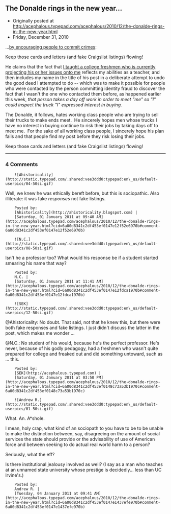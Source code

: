 ## The Donalde rings in the new year...

 * Originally posted at http://acephalous.typepad.com/acephalous/2010/12/the-donalde-rings-in-the-new-year.html
 * Friday, December 31, 2010



...[by encouraging people to commit crimes](http://americanpowerblog.blogspot.com/2010/12/hating-scott-eric-kaufman-closing-out.html):

Keep those cards and letters (and fake Craigslist listings) flowing!

He claims that the fact that [I taught a college freshmen who is currently projecting his or her issues onto me](http://acephalous.typepad.com/acephalous/2010/12/important-facts-about-scott-eric-kaufman.html) reflects my abilities as a teacher, and then includes my name in the  title of his post in a deliberate attempt to undo the good deed I  attempted to do -- which was to make it possible for people who were  contacted by the person committing identity fraud to discover the fact  that I wasn't the one who contacted them before, as happened earlier  this week, _that person takes a day off work in order to meet "me" so "I" could inspect the truck "I" expressed interest in buying._ 

The Donalde, it follows, hates working class people who are trying to sell their trucks to make ends meet.  He sincerely hopes men whose trucks I have no interest in buying  continue to risk their jobs by taking days off to meet me.  For the sake  of all working class people, I sincerely hope his plan fails and that  people find my post before they risk losing their jobs.

Keep those cards and letters (and fake Craigslist listings) flowing!

		

* * *

### 4 Comments 

		

                
[]()

	

		![Ahistoricality](http://static.typepad.com/.shared:vee3ddd0:typepad:en\_us/default-userpics/04-50si.gif)
	

	

		

Well, we knew he was ethically bereft before, but this is sociopathic. Also illiterate: it was fake _responses_ not fake listings.

	

		Posted by:
		[Ahistoricality](http://ahistoricality.blogspot.com) |
		[Saturday, 01 January 2011 at 09:40 AM](http://acephalous.typepad.com/acephalous/2010/12/the-donalde-rings-in-the-new-year.html?cid=6a00d8341c2df453ef0147e12f52e6970b#comment-6a00d8341c2df453ef0147e12f52e6970b)

[]()

	

		![N.C.](http://static.typepad.com/.shared:vee3ddd0:typepad:en\_us/default-userpics/08-50si.gif)
	

	

		

Isn't he a professor too?  What would his response be if a student started smearing his name that way?

	

		Posted by:
		N.C. |
		[Saturday, 01 January 2011 at 11:41 AM](http://acephalous.typepad.com/acephalous/2010/12/the-donalde-rings-in-the-new-year.html?cid=6a00d8341c2df453ef0147e12fdca1970b#comment-6a00d8341c2df453ef0147e12fdca1970b)

[]()

	

		![SEK](http://static.typepad.com/.shared:vee3ddd0:typepad:en\_us/default-userpics/12-50si.gif)
	

	

		

@Ahistoricality: No doubt.  That said, not that he knew this, but there were both fake responses and fake listings.  I just didn't discuss the latter in the post, which makes me wonder ...

@N.C.: No student of his would, because he's the perfect professor.  He's never, because of his godly pedagogy, had a freshmen who wasn't quite prepared for college and freaked out and did something untoward, such as ... this.

	

		Posted by:
		[SEK](http://acephalous.typepad.com) |
		[Saturday, 01 January 2011 at 03:50 PM](http://acephalous.typepad.com/acephalous/2010/12/the-donalde-rings-in-the-new-year.html?cid=6a00d8341c2df453ef0148c73a53b1970c#comment-6a00d8341c2df453ef0148c73a53b1970c)

[]()

	

		![Andrew R.](http://static.typepad.com/.shared:vee3ddd0:typepad:en\_us/default-userpics/01-50si.gif)
	

	

		

What. An. A\*shole.

I mean, holy crap, what kind of an sociopath to you have to be to be unable to make the distinction between, say, disagreeing on the amount of social services the state should provide or the advisability of use of American force and between seeking to do actual real world harm to a person?

Seriously, what the eff?

Is there institutional jealousy involved as well?  (I say as a man who teaches at an unnamed state university whose prestige is decidedly... less than UC Irvine's.)

	

		Posted by:
		Andrew R. |
		[Tuesday, 04 January 2011 at 09:41 AM](http://acephalous.typepad.com/acephalous/2010/12/the-donalde-rings-in-the-new-year.html?cid=6a00d8341c2df453ef0147e1437efe970b#comment-6a00d8341c2df453ef0147e1437efe970b)

		

        